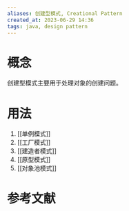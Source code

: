 ```yaml
---
aliases: 创建型模式, Creational Pattern
created_at: 2023-06-29 14:36
tags: java, design pattern
---
```


# 概念

创建型模式主要用于处理对象的创建问题。


# 用法

1. [[单例模式]]
2. [[工厂模式]]
3. [[建造者模式]]
4. [[原型模式]]
5. [[对象池模式]]


# 参考文献

